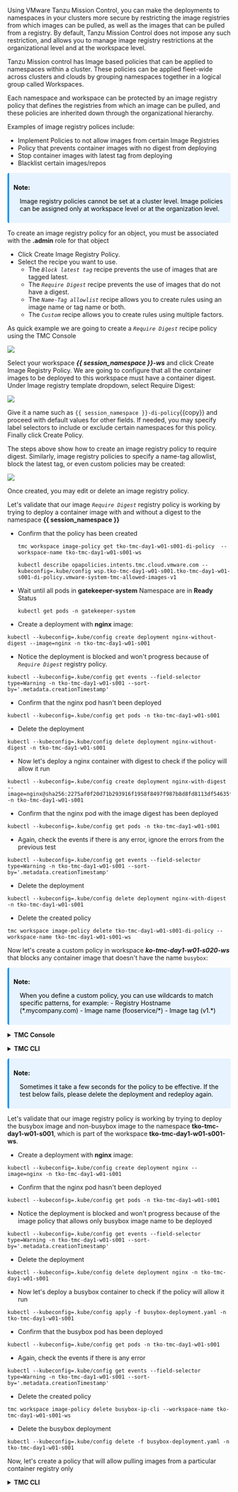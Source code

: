 Using VMware Tanzu Mission Control, you can make the deployments to namespaces in your clusters more secure by restricting the image registries from which images can be pulled, as well as the images that can be pulled from a registry. By default, Tanzu Mission Control does not impose any such restriction, and allows you to manage image registry restrictions at the organizational level and at the workspace level.

Tanzu Mission control has Image based policies that can be applied to namespaces within a cluster. These policies can be applied fleet-wide across clusters and clouds by grouping namespaces together in a logical group called Workspaces.

Each namespace and workspace can be protected by an image registry policy that defines the registries from which an image can be pulled, and these policies are inherited down through the organizational hierarchy.

Examples of image registry polices include:

- Implement Policies to not allow images from certain Image Registries
- Policy that prevents container images with no digest from deploying
- Stop container images with latest tag from deploying 
- Blacklist certain images/repos 

<div class="info" style='background-color:#e7f3fe; color: #000000; border-left: solid #2196F3 4px; border-radius: 4px; padding:0.7em;'>
<span>
<p style='margin-top:1em; text-align:left'>
<b>Note:</b></p>
<p style='margin-left:1em;'>
Image registry policies cannot be set at a cluster level. Image policies can be assigned only at workspace level or at the organization level.
</p>
</span>
</div>
<p>
</p>

To create an image registry policy for an object, you must be associated with the **.admin** role for that object

* Click Create Image Registry Policy.
* Select the recipe you want to use.
    * The *`Block latest tag`* recipe prevents the use of images that are tagged latest.
    * The *`Require Digest`* recipe prevents the use of images that do not have a digest.
    * The *`Name-Tag allowlist`* recipe allows you to create rules using an image name or tag name or both.
    * The *`Custom`* recipe allows you to create rules using multiple factors.

As quick example we are going to create a *`Require Digest`* recipe policy using the TMC Console

![](./images/policy-image-registry-1.png)

Select your workspace ***{{ session_namespace }}-ws*** and click Create Image 
Registry Policy. We are going to configure that all the container 
images to be deployed to this workspace must have a container digest. 
Under Image registry template dropdown, select Require Digest:

![](./images/policy-image-registry-digest-1.png)

Give it a name such as `{{ session_namespace }}-di-policy`{{copy}} and proceed with default values 
for other fields. If needed, you may specify label selectors to 
include or exclude certain namespaces for this policy. 
Finally click Create Policy. 

The steps above show how to create an image registry policy to require digest. Similarly, image 
registry policies to specify a name-tag allowlist, block the latest tag, or even custom policies may be created:
 
![](./images/policy-image-registry-digest-2.png)

Once created, you may edit or delete an image registry policy.

Let's validate that our image *`Require Digest`* registry policy is working by trying to deploy a container image with and without a digest to the namespace **{{ session_namespace }}**
 
* Confirm that the policy has been created    
    
    ```execute-1
    tmc workspace image-policy get tko-tmc-day1-w01-s001-di-policy  --workspace-name tko-tmc-day1-w01-s001-ws
    ```
    ```execute-1
    kubectl describe opapolicies.intents.tmc.cloud.vmware.com --kubeconfig=.kube/config wsp.tko-tmc-day1-w01-s001.tko-tmc-day1-w01-s001-di-policy.vmware-system-tmc-allowed-images-v1
    ```
* Wait until all pods in **gatekeeper-system** Namespace are in **Ready** Status

    ```execute-1
    kubectl get pods -n gatekeeper-system
    ```
* Create a deployment with **nginx** image:

```execute-1
kubectl --kubeconfig=.kube/config create deployment nginx-without-digest --image=nginx -n tko-tmc-day1-w01-s001
```

* Notice the deployment is blocked and won't progress because of *`Require Digest`* registry policy.

```execute-1
kubectl --kubeconfig=.kube/config get events --field-selector type=Warning -n tko-tmc-day1-w01-s001 --sort-by='.metadata.creationTimestamp'
```

* Confirm that the nginx pod hasn't been deployed

```execute-1
kubectl --kubeconfig=.kube/config get pods -n tko-tmc-day1-w01-s001
```

* Delete the deployment

```execute-1
kubectl --kubeconfig=.kube/config delete deployment nginx-without-digest -n tko-tmc-day1-w01-s001
```

* Now let's deploy a nginx container with digest to check if the policy will allow it run

```execute-1
kubectl --kubeconfig=.kube/config create deployment nginx-with-digest --image=nginx@sha256:2275af0f20d71b293916f1958f8497f987b8d8fd8113df54635f2a5915002bf1 -n tko-tmc-day1-w01-s001
```

* Confirm that the nginx pod with the image digest has been deployed

```execute-1
kubectl --kubeconfig=.kube/config get pods -n tko-tmc-day1-w01-s001
```

* Again, check the events if there is any error, ignore the errors from the previous test


```execute-1
kubectl --kubeconfig=.kube/config get events --field-selector type=Warning -n tko-tmc-day1-w01-s001 --sort-by='.metadata.creationTimestamp'
```

* Delete the deployment

```execute-1
kubectl --kubeconfig=.kube/config delete deployment nginx-with-digest -n tko-tmc-day1-w01-s001
```

* Delete the created policy 

```execute-1
tmc workspace image-policy delete tko-tmc-day1-w01-s001-di-policy --workspace-name tko-tmc-day1-w01-s001-ws
```


Now let's create a custom policy in workspace ***ko-tmc-day1-w01-s020-ws*** that blocks any container image that doesn't have the name `busybox`: 

<div class="info" style='background-color:#e7f3fe; color: #000000; border-left: solid #2196F3 4px; border-radius: 4px; padding:0.7em;'>
<span>
<p style='margin-top:1em; text-align:left'>
<b>Note:</b></p>
<p style='margin-left:1em;'>
When you define a custom policy, you can use wildcards to match specific patterns, for example:
- Registry Hostname (*.mycompany.com)
- Image name (fooservice/*)
- Image tag (v1.*)
</p>
</span>
</div>
<p>
</p>
<details>
<summary><b>TMC Console</b></summary>
<p>

1. Click Workspaces under the Image Registry tab in the Policies page and select workspace 
***ko-tmc-day1-w01-s001-ws***

2. Click Create Image Registry Policy

  ![](./images/policy-image-registry-custom-1.png)

3. Choose Custom in the Image Registry Template field and give it a name 
  such as `tko-tmc-day1-w01-s001-ip-ui` in the Policy Name field. Under the Rule pane, 
type in `library/busybox` in the Image Name field. Optionally, you may specify the hostname and port to restrict where the images are pulled from. In addition, you may add more rules by clicking Add Another Rule.

  ![](./images/policy-image-registry-custom-2.png)

4. Optionally, this custom rule may be made to apply to certain namespaces of this workspace if desired by specifying the Label Selectors fields. At the end, click Create Policy.
</p>
</details>
<p>
</p>
<details>
<summary><b>TMC CLI</b></summary>
<p>

Before we apply this policy using the TMC CLI, let's have a look on its yaml definition:

```execute-1
### file: ~/busybox-image-policy.yaml
fullName:
  name: busybox-ip-cli
  workspaceName: tko-tmc-day1-w01-s001-ws 
spec:
  input:
    rules:
      - imageName: library/busybox
        tag: {}
  recipe: custom
  recipeVersion: v1
  type: image-policy
```

* Create the image policy 

    ```execute-1
    tmc workspace image-policy create -f busybox-image-policy.yaml 
    ```
* Confirm that the image policy has been created and synced to the **tko-tmc-day1-w01-s020-cluster**:

    ```execute-1
    tmc workspace image-policy get busybox-ip-cli --workspace-name tko-tmc-day1-w01-s001-ws
    ```

    ```execute-1
    kubectl describe opapolicies.intents.tmc.cloud.vmware.com --kubeconfig=.kube/config wsp.tko-tmc-day1-w01-s001.busybox-ip-cli.vmware-system-tmc-allowed-images-v1
    ```
* Repeat the previous command until the policy **Status** changes to **True**

* Wait until all pods in **gatekeeper-system** Namespace are in **1/1 Ready** Status

    ```execute-2
    kubectl get pods -n gatekeeper-system
    ```
</p>
</details>
<p>
</p>

<div class="info" style='background-color:#e7f3fe; color: #000000; border-left: solid #2196F3 4px; border-radius: 4px; padding:0.7em;'>
<span>
<p style='margin-top:1em; text-align:left'>
<b>Note:</b></p>
<p style='margin-left:1em;'>
Sometimes it take a few seconds for the policy to be effective. If the test below fails, please delete the deployment and redeploy again.   
</p>
</span>
</div>
<p>
</p>

Let's validate that our image registry policy is working by trying to deploy the busybox image and non-busybox image to the namespace **tko-tmc-day1-w01-s001**, 
which is part of the workspace **tko-tmc-day1-w01-s001-ws**. 

* Create a deployment with **nginx** image:

```execute-1
kubectl --kubeconfig=.kube/config create deployment nginx --image=nginx -n tko-tmc-day1-w01-s001
```

* Confirm that the nginx pod hasn't been deployed

```execute-1
kubectl --kubeconfig=.kube/config get pods -n tko-tmc-day1-w01-s001
```

* Notice the deployment is blocked and won't progress because of the image policy that allows only busybox image name to be deployed

```execute-1
kubectl --kubeconfig=.kube/config get events --field-selector type=Warning -n tko-tmc-day1-w01-s001 --sort-by='.metadata.creationTimestamp'
```

* Delete the deployment

```execute-1
kubectl --kubeconfig=.kube/config delete deployment nginx -n tko-tmc-day1-w01-s001
```


* Now let's deploy a busybox container to check if the policy will allow it run

```execute-1
kubectl --kubeconfig=.kube/config apply -f busybox-deployment.yaml -n tko-tmc-day1-w01-s001
```
* Confirm that the busybox pod has been deployed

```execute-1
kubectl --kubeconfig=.kube/config get pods -n tko-tmc-day1-w01-s001
```
* Again, check the events if there is any error

```execute-1
kubectl --kubeconfig=.kube/config get events --field-selector type=Warning -n tko-tmc-day1-w01-s001 --sort-by='.metadata.creationTimestamp'
```

* Delete the created policy 

```execute-1
tmc workspace image-policy delete busybox-ip-cli --workspace-name tko-tmc-day1-w01-s001-ws
```
* Delete the busybox deployment

```execute-1
kubectl --kubeconfig=.kube/config delete -f busybox-deployment.yaml -n tko-tmc-day1-w01-s001
```

Now, let's create a policy that will allow pulling images from a particular container registry only


<details>
<summary><b>TMC CLI</b></summary>
<p>

Before we apply this policy using the TMC CLI, let's have a look on its definition:

```execute-1
### file: ~/registry-hotsname-policy.yaml
fullName:
  name: registry-hotsname-policy
  workspaceName: tko-tmc-day1-w01-s001-ws
spec:
  input:
    rules:
      - hostname: harbor.example.com
        tag: {}
  recipe: custom
  recipeVersion: v1
  type: image-policy
```

* Create a policy 

    ```execute-1
    tmc workspace image-policy create -f registry-hotsname-policy.yaml
    ```

* Confirm that the policy has been created    

    ```execute-1
    tmc workspace image-policy get registry-hotsname-policy --workspace-name tko-tmc-day1-w01-s001-ws 
    ```

    ```execute-1
    kubectl describe opapolicies.intents.tmc.cloud.vmware.com --kubeconfig=.kube/config wsp.tko-tmc-day1-w01-s001.registry-hotsname-policy.vmware-system-tmc-allowed-images-v1
    ```

* Repeat the previous command until the policy **Status** changes to **True**  

* Wait until all pods in **gatekeeper-system** Namespace are in **1/1 Ready** Status

    ```execute-2
    kubectl get pods -n gatekeeper-system
    ```

* Create a deployment with **nginx** image from **docker hub**:

    ```execute-1
    kubectl --kubeconfig=.kube/config create deployment nginx --image=nginx -n tko-tmc-day1-w01-s001
    ```

* Confirm that the nginx pod hasn't been deployed

    ```execute-1
    kubectl --kubeconfig=.kube/config get pods -n tko-tmc-day1-w01-s001
    ```

* Notice the deployment is blocked and won't progress because of the registry rules.

    ```execute-1
    kubectl --kubeconfig=.kube/config get events --field-selector type=Warning -n tko-tmc-day1-w01-s001 --sort-by='.metadata.creationTimestamp'
    ```

* Delete the deployment

    ```execute-1
    kubectl --kubeconfig=.kube/config delete deployment nginx -n tko-tmc-day1-w01-s001
    ```

* Delete the created policy 

    ```execute-1
    tmc workspace image-policy delete registry-hotsname-policy --workspace-name tko-tmc-day1-w01-s001-ws
    ```
</p>
</details>
<p>
</p>
